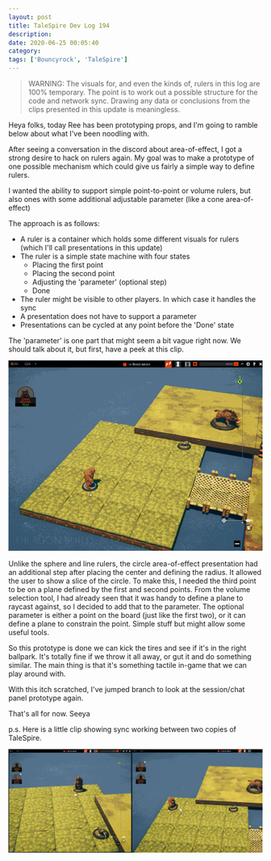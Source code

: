 ```yaml
---
layout: post
title: TaleSpire Dev Log 194
description:
date: 2020-06-25 00:05:40
category:
tags: ['Bouncyrock', 'TaleSpire']
---
```


> WARNING: The visuals for, and even the kinds of, rulers in this log are 100% temporary. The point is to work out a possible structure for the code and network sync. Drawing any data or conclusions from the clips presented in this update is meaningless.

Heya folks, today Ree has been prototyping props, and I'm going to ramble below about what I've been noodling with.

After seeing a conversation in the discord about area-of-effect, I got a strong desire to hack on rulers again. My goal was to make a prototype of one possible mechanism which could give us fairly a simple way to define rulers.

I wanted the ability to support simple point-to-point or volume rulers, but also ones with some additional adjustable parameter (like a cone area-of-effect)

The approach is as follows:
- A ruler is a container which holds some different visuals for rulers (which I'll call presentations in this update)
- The ruler is a simple state machine with four states
  - Placing the first point
  - Placing the second point
  - Adjusting the 'parameter' (optional step)
  - Done 
- The ruler might be visible to other players. In which case it handles the sync
- A presentation does not have to support a parameter
- Presentations can be cycled at any point before the 'Done' state

The 'parameter' is one part that might seem a bit vague right now. We should talk about it, but first, have a peek at this clip.

![testing rulers kinds](/assets/videos/ruler1.gif)

Unlike the sphere and line rulers, the circle area-of-effect presentation had an additional step after placing the center and defining the radius. It allowed the user to show a slice of the circle. To make this, I needed the third point to be on a plane defined by the first and second points. From the volume selection tool, I had already seen that it was handy to define a plane to raycast against, so I decided to add that to the parameter. The optional parameter is either a point on the board (just like the first two), or it can define a plane to constrain the point. Simple stuff but might allow some useful tools.

So this prototype is done we can kick the tires and see if it's in the right ballpark. It's totally fine if we throw it all away, or gut it and do something similar. The main thing is that it's something tactile in-game that we can play around with.

With this itch scratched, I've jumped branch to look at the session/chat panel prototype again.

That's all for now. 
Seeya


p.s. Here is a little clip showing sync working between two copies of TaleSpire.

![testing ruler sync](/assets/videos/ruler0.gif)
